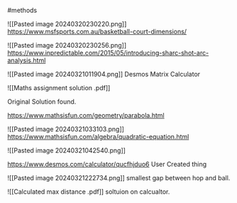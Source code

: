 #methods

![[Pasted image 20240320230220.png]]
https://www.msfsports.com.au/basketball-court-dimensions/



![[Pasted image 20240320230256.png]]
https://www.inpredictable.com/2015/05/introducing-sharc-shot-arc-analysis.html



![[Pasted image 20240321011904.png]]
Desmos Matrix Calculator

![[Maths assignment solution .pdf]]

Original Solution found. 

https://www.mathsisfun.com/geometry/parabola.html





![[Pasted image 20240321033103.png]]
https://www.mathsisfun.com/algebra/quadratic-equation.html



![[Pasted image 20240321042540.png]]


https://www.desmos.com/calculator/qucfhjduo6
User Created thing 


![[Pasted image 20240321222734.png]]
smallest gap between hop and ball. 


![[Calculated max distance .pdf]]
soltuion on calcualtor. 